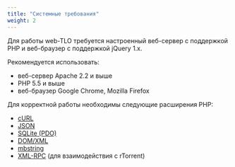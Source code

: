 ```yaml
---
title: "Системные требования"
weight: 2
---
```


Для работы web-TLO требуется настроенный веб-сервер с поддержкой PHP и веб-браузер с поддержкой jQuery 1.x.

Рекомендуется использовать:
* веб-сервер Apache 2.2 и выше
* PHP 5.5 и выше
* веб-браузер Google Chrome, Mozilla Firefox

Для корректной работы необходимы следующие расширения PHP:
* [cURL](https://www.php.net/manual/ru/curl.installation.php)
* [JSON](https://www.php.net/manual/ru/intro.json.php)
* [SQLite (PDO)](https://www.php.net/manual/ru/sqlite.installation.php)
* [DOM/XML](https://www.php.net/manual/ru/dom.installation.php)
* [mbstring](https://www.php.net/manual/ru/mbstring.installation.php)
* [XML-RPC](https://www.php.net/manual/ru/book.xmlrpc.php) (для взаимодействия с rTorrent)
